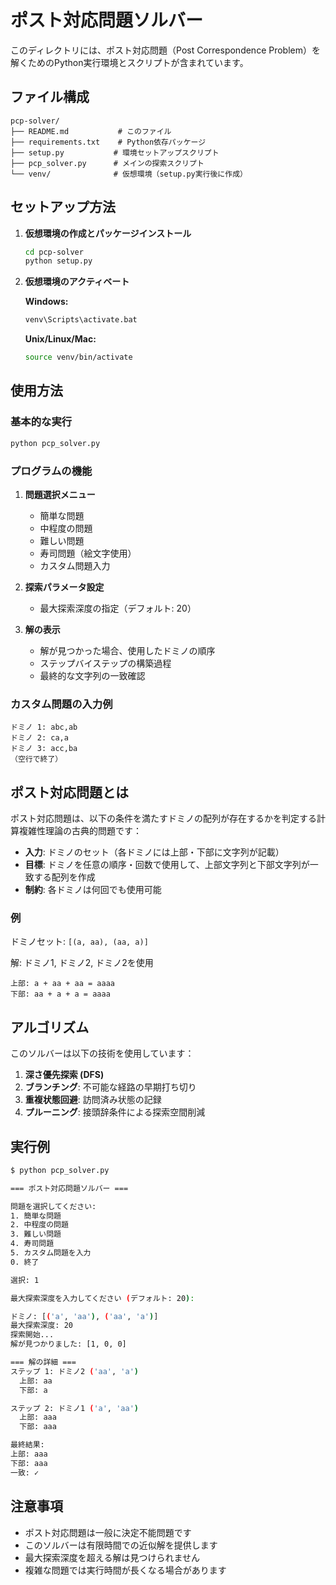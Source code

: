 # ポスト対応問題ソルバー

このディレクトリには、ポスト対応問題（Post Correspondence Problem）を解くためのPython実行環境とスクリプトが含まれています。

## ファイル構成

```
pcp-solver/
├── README.md           # このファイル
├── requirements.txt    # Python依存パッケージ
├── setup.py           # 環境セットアップスクリプト
├── pcp_solver.py      # メインの探索スクリプト
└── venv/              # 仮想環境（setup.py実行後に作成）
```

## セットアップ方法

1. **仮想環境の作成とパッケージインストール**
   ```bash
   cd pcp-solver
   python setup.py
   ```

2. **仮想環境のアクティベート**
   
   **Windows:**
   ```cmd
   venv\Scripts\activate.bat
   ```
   
   **Unix/Linux/Mac:**
   ```bash
   source venv/bin/activate
   ```

## 使用方法

### 基本的な実行

```bash
python pcp_solver.py
```

### プログラムの機能

1. **問題選択メニュー**
   - 簡単な問題
   - 中程度の問題  
   - 難しい問題
   - 寿司問題（絵文字使用）
   - カスタム問題入力
   
2. **探索パラメータ設定**
   - 最大探索深度の指定（デフォルト: 20）

3. **解の表示**
   - 解が見つかった場合、使用したドミノの順序
   - ステップバイステップの構築過程
   - 最終的な文字列の一致確認

### カスタム問題の入力例

```
ドミノ 1: abc,ab
ドミノ 2: ca,a  
ドミノ 3: acc,ba
（空行で終了）
```

## ポスト対応問題とは

ポスト対応問題は、以下の条件を満たすドミノの配列が存在するかを判定する計算複雑性理論の古典的問題です：

- **入力**: ドミノのセット（各ドミノには上部・下部に文字列が記載）
- **目標**: ドミノを任意の順序・回数で使用して、上部文字列と下部文字列が一致する配列を作成
- **制約**: 各ドミノは何回でも使用可能

### 例

ドミノセット: `[(a, aa), (aa, a)]`

解: ドミノ1, ドミノ2, ドミノ2を使用
```
上部: a + aa + aa = aaaa
下部: aa + a + a = aaaa
```

## アルゴリズム

このソルバーは以下の技術を使用しています：

1. **深さ優先探索 (DFS)**
2. **ブランチング**: 不可能な経路の早期打ち切り
3. **重複状態回避**: 訪問済み状態の記録
4. **プルーニング**: 接頭辞条件による探索空間削減

## 実行例

```bash
$ python pcp_solver.py

=== ポスト対応問題ソルバー ===

問題を選択してください:
1. 簡単な問題
2. 中程度の問題
3. 難しい問題
4. 寿司問題
5. カスタム問題を入力
0. 終了

選択: 1

最大探索深度を入力してください (デフォルト: 20): 

ドミノ: [('a', 'aa'), ('aa', 'a')]
最大探索深度: 20
探索開始...
解が見つかりました: [1, 0, 0]

=== 解の詳細 ===
ステップ 1: ドミノ2 ('aa', 'a')
  上部: aa
  下部: a

ステップ 2: ドミノ1 ('a', 'aa')  
  上部: aaa
  下部: aaa

最終結果:
上部: aaa
下部: aaa
一致: ✓
```

## 注意事項

- ポスト対応問題は一般に決定不能問題です
- このソルバーは有限時間での近似解を提供します
- 最大探索深度を超える解は見つけられません
- 複雑な問題では実行時間が長くなる場合があります